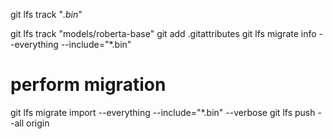 git lfs track "*.bin*"

git lfs track "models/roberta-base"
git add .gitattributes
git lfs migrate info --everything --include="*.bin"

# perform migration
git lfs migrate import --everything --include="*.bin" --verbose
git lfs push --all origin